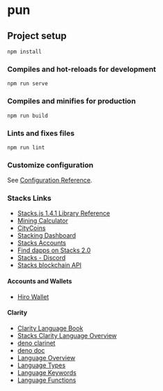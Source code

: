 # pun

## Project setup
```
npm install
```

### Compiles and hot-reloads for development
```
npm run serve
```

### Compiles and minifies for production
```
npm run build
```

### Lints and fixes files
```
npm run lint
```

### Customize configuration
See [Configuration Reference](https://cli.vuejs.org/config/).

### Stacks Links

- [Stacks.js 1.4.1 Library Reference](https://blockstack.github.io/stacks.js/)
- [Mining Calculator](https://friedger.github.io/mining-calculator/)
- [CityCoins](https://github.com/citycoins)
- [Stacking Dashboard](https://stacking.club/)
- [Stacks Accounts](https://docs.stacks.co/understand-stacks/accounts)
- [Find dapps on Stacks 2.0](https://stx.fan/dapps/)
- [Stacks - Discord](https://discord.gg/Zu8uSjvj)
- [Stacks blockchain API](https://blockstack.github.io/stacks-blockchain-api/)

#### Accounts and Wallets
 - [Hiro Wallet](https://www.hiro.so/wallet)
 
#### Clarity

- [Clarity Language Book](https://book.clarity-lang.org/)
- [Stacks Clarity Language Overview](https://docs.stacks.co/references/language-overview)
- [deno clarinet](https://deno.land/x/clarinet@v0.14.0/index.ts)
- [deno doc](https://doc.deno.land/https/deno.land/std@0.90.0/testing/asserts.ts)
- [Language Overview](https://docs.stacks.co/references/language-overview)
- [Language Types](https://docs.stacks.co/references/language-types)
- [Language Keywords](https://docs.stacks.co/references/language-keywords)
- [Language Functions](https://docs.stacks.co/references/language-functions)




